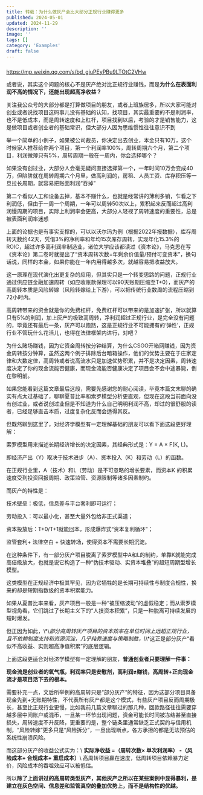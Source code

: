 ```yaml
---
title: 转载：为什么做灰产会比大部分正规行业赚得更多
published: 2024-05-01
updated: 2024-11-29
description: ''
image: ''
tags: []
category: 'Examples'
draft: false 
---
```


### 

<https://mp.weixin.qq.com/s/bd_giuPEyPBu9LTOtC2VHw>

或者说，其实这个问题的核心不是灰产绝对比正规行业赚钱，而是**为什么在表面利润不高的情况下，还能出现超高净收益？**

关注我公众号的大部分都是打算做项目的朋友，或者上班族居多，所以大家可能对创业或者说找项目这码事儿没有基础的认知，找项目，其实最重要的不是利润率，也不是低成本，而是周转速度和上杠杆，项目找到以后，考验的才是销售能力，这是做项目或者创业者的基础常识，但大部分人因为思维惯性往往意识不到

举一个简单的小例子，如果被公司裁员，你决定出去创业，本金只有10万，这个时候家人推荐给你两个项目，第一个利润率100%，周转周期六个月，第二个项目，利润微薄只有5%，周转周期一般在一周内，你会选择哪个？

如果没有创过业，大部分人会毫无疑问直接选择第一个，一年时间10万会变成40万，但陷阱就在周转周期六个月里，做高利润的，房租、人员工资、库存积压等一旦拉长周期，就容易把账面利润“吞掉”

第二个看似人工和设备去掉，基本不赚什么，也就是经常讲的薄利多销，乍看之下利润低，但由于一周一个周期，一年可以周转50次以上，累积起来反而超过高利润慢周期的项目，实际上利润率会更高，大部分人轻视了周转速度的重要性，总是被表面利润率迷惑

上面的论据也是有事实支撑的，可以以沃尔玛为例（根据2022年报数据），库存周转天数约42天，凭借3%的净利率和年均15次库存周转，实现年化15.3%的ROIC，超过许多高利润率制造业，诸位大学应该都读过《资本论》，马克思在写《资本论》第二卷时就提出了“资本周转次数=年剩余价值量/预付可变资本”，换句话说，同样的本金，如果你能在一年内用得越多次，就越容易把收益放大。

这一原理在现代演化出更复杂的应用，但其实只是一个转变思路的问题，正规行业通过供应链金融加速周转（如应收账款保理可以90天账期压缩至T+0），而灰产的高周转本质是风险转嫁（风险转嫁给上下游），可以把传统行业数周的流程压缩到72小时内。

高周转带来的资金就是你的免费杠杆，免费杠杆可以带来的是加速扩张，所以就算只有5%的利润，加上灰产的极致高周转，净利润超过正规行业，是完全没有问题的，毕竟还有最后一条，灰产可以跑路，这是正规行业不可能拥有的‘弹性’，正规行业不管玩什么花活儿，也得在法律框架内进行，对吧？

为什么赌场赚钱，因为它资金周转按分钟结算，为什么CSGO开箱网赚钱，因为资金周转按分钟算，虽然这两个例子排除后台暗箱操作，他们的优势主要在于庄家定律和大数定律，高周转或者说高流水只是加速优势积累，并不是决定因素，周转速度决定了你的现金流能否健康，而现金流能否健康决定了项目会不会中途暴毙，倒在黎明前。

如果您能看到这篇文章最后这段，需要先感谢您的耐心阅读，毕竟本篇文末聊的确实有点太过基础了，聊聊夏普比率和索罗模型分析更直观，但现在这段当前面向没有创过业，或者说创过业但是不知道为什么自己明明利润不高，却过的很舒服的读者，已经足够直击本质，过度复杂化反而会适得其反。

但既然聊到这里了，对经济学模型有一定理解基础的朋友可以看下面这段更好理解：

索罗模型用来描述长期经济增长的决定因素，其经典形式是：Y = A × F(K, L)。

即经济产出（Y）取决于技术进步（A）、资本投入（K）和劳动（L）的函数。

在正规行业里，A（技术）和L（劳动）是不可忽略的增长要素，而资本K 的积累速度受到投资回报周期、政策监管、资源限制等诸多因素制约。

而灰产的特性是：

技术壁垒：极低，信息差与平台套利即可运行；

劳动投入：可以最小化，甚至大量外包给非正式渠道；

资本投放后：T+0/T+1就能回本，形成爆炸式“资本复利循环”；

监管套利+ 法律空白 + 快速转场，使得资本不需要长期沉淀。

在这种条件下，有一部分灰产项目脱离了索罗模型中A和L的制约，单靠K就能完成高倍级放大，也就是说它构造了一种“伪技术驱动、实资本堆叠”的超短周期型增长模型。

这类模型在正规经济中极其罕见，因为它牺牲的是长期可持续性与制度合规性，换来的却是短期指数级的资本积累能力。

如果从夏普比率来看，灰产项目一般是一种“被压缩波动”的虚假稳定；而从索罗模型视角看，它们跳过了长期主义下的“人技资本积累”，只是一种脱离可持续发展的短时爆发。

但正因为如此，\\*\\*部分高周转灰产项目的资本效率在单位时间上远超正规行业，且不依赖制度支持和资源沉淀，几乎纯靠速度与策略制胜，\\*\\*这正是部分灰产“看似不高收益、实则超高净值积累”的底层逻辑。

上面这段更适合对经济学模型有一定理解的朋友，**普通创业者只要理解一件事：**

**现金流是创业者的氧气瓶，利润率只是安慰剂，高利润≠赚钱，高周转+正向现金流才是项目活下去的根本。**

需要补充一点，文后所举例的高周转只是“部分灰产”的特征，因为这部分项目具备现金先到+无账期特性，不代表所有灰产都是这个模式，有些灰产项目反而周期极长，甚至比正规行业更慢，比如我前几篇文章聊过的那几种，回款路径往往需要穿越多层中间账户或混币，一旦某一环节出现问题，资金可能长时间被冻结甚至直接损失，周转速度不升反降，更重要的是，整个链条里通常缺乏正式契约与信用机制，“风险转嫁”更多只是“风险拆分”，一旦出现断点，各方承担的都是无法预估的系统性崩溃风险。

而这部分灰产的收益公式实为：\\
**实际净收益 =（周转次数× 单次利润率） -（风险成本+ 合规成本+ 重启成本）**\\
高周转项目赢在速度，低周转项目依赖暴力定价，风险成本的吞噬效应可以被低估。

所以**除了上面讲过的高周转类型灰产，其他灰产之所以在某些案例中显得暴利，是建立在灰色空间、信息差和监管真空的叠加优势上，而不是结构性的优越。**
